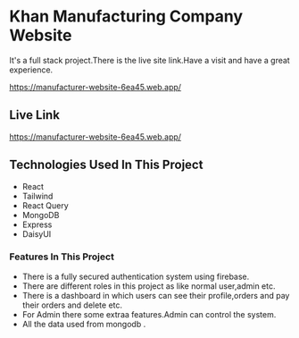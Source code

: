 # Khan Manufacturing Company Website

It's a full stack project.There is the live site link.Have a visit and have a great experience.

https://manufacturer-website-6ea45.web.app/

## Live Link 
https://manufacturer-website-6ea45.web.app/

## Technologies Used In This Project

-  React
-  Tailwind
-  React Query
-  MongoDB
-  Express
-  DaisyUI

### Features In This Project

-  There is a fully secured authentication system using firebase.
-  There are different roles in this project as like normal user,admin etc.
-  There is a dashboard in which users can see their profile,orders and pay their orders and delete etc.
-  For Admin there some extraa features.Admin can control the system.
-  All the data used from mongodb .
